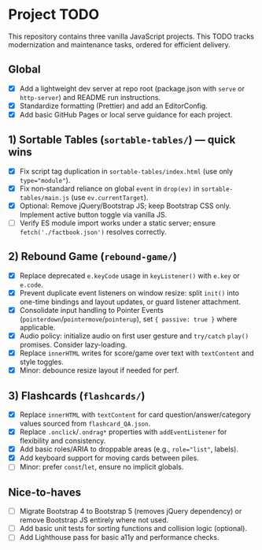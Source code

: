 # Project TODO

This repository contains three vanilla JavaScript projects. This TODO tracks modernization and maintenance tasks, ordered for efficient delivery.

## Global

- [x] Add a lightweight dev server at repo root (package.json with `serve` or `http-server`) and README run instructions.
- [x] Standardize formatting (Prettier) and add an EditorConfig.
- [x] Add basic GitHub Pages or local serve guidance for each project.

## 1) Sortable Tables (`sortable-tables/`) — quick wins

- [x] Fix script tag duplication in `sortable-tables/index.html` (use only `type="module"`).
- [x] Fix non‑standard reliance on global `event` in `drop(ev)` in `sortable-tables/main.js` (use `ev.currentTarget`).
- [x] Optional: Remove jQuery/Bootstrap JS; keep Bootstrap CSS only. Implement active button toggle via vanilla JS.
- [ ] Verify ES module import works under a static server; ensure `fetch('./factbook.json')` resolves correctly.

## 2) Rebound Game (`rebound-game/`)

- [x] Replace deprecated `e.keyCode` usage in `keyListener()` with `e.key` or `e.code`.
- [x] Prevent duplicate event listeners on window resize: split `init()` into one-time bindings and layout updates, or guard listener attachment.
- [x] Consolidate input handling to Pointer Events (`pointerdown`/`pointermove`/`pointerup`), set `{ passive: true }` where applicable.
- [x] Audio policy: initialize audio on first user gesture and `try/catch` `play()` promises. Consider lazy-loading.
- [x] Replace `innerHTML` writes for score/game over text with `textContent` and style toggles.
- [x] Minor: debounce resize layout if needed for perf.

## 3) Flashcards (`flashcards/`)

- [x] Replace `innerHTML` with `textContent` for card question/answer/category values sourced from `flashcard_QA.json`.
- [x] Replace `.onclick`/`.ondrag*` properties with `addEventListener` for flexibility and consistency.
- [x] Add basic roles/ARIA to droppable areas (e.g., `role="list"`, labels).
- [x] Add keyboard support for moving cards between piles.
- [ ] Minor: prefer `const`/`let`, ensure no implicit globals.

## Nice-to-haves

- [ ] Migrate Bootstrap 4 to Bootstrap 5 (removes jQuery dependency) or remove Bootstrap JS entirely where not used.
- [ ] Add basic unit tests for sorting functions and collision logic (optional).
- [ ] Add Lighthouse pass for basic a11y and performance checks.
